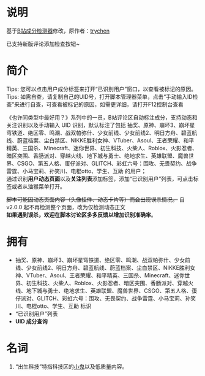 # 说明

基于[B站成分检测器](https://greasyfork.org/zh-CN/scripts/451164)修改，原作者：[trychen](https://greasyfork.org/zh-CN/users/323392-trychen)

已支持新版评论添加检查按钮~

# 简介

Tips: 您可以点击用户成分标签来打开“已识别用户”窗口，以查看被标记的原因。  
Tips: 如需自查，请复制自己的UID号，打开脚本管理器菜单，点击“手动输入ID检查”来进行自查，可查看被标记的原因，如需更详细，请打开F12控制台查看  
  
《也许同类型中最好用？》系列中的一员，B站评论区自动标注成分，支持动态和关注识别以及手动输入 UID 识别，默认标注了包括 抽奖、原神、崩坏3、崩坏星穹铁道、绝区零、鸣潮、战双帕弥什、少女前线、少女前线2、明日方舟、碧蓝航线、蔚蓝档案、尘白禁区、NIKKE胜利女神、VTuber、Asoul、王者荣耀、和平精英、三国杀、Minecraft、迷你世界、初生科技、火柴人、Roblox、火影忍者、暗区突围、香肠派对、穿越火线、地下城与勇士、绝地求生、英雄联盟、魔兽世界、CSGO、第五人格、蛋仔派对、GLITCH、彩虹六号：围攻、无畏契约、战争雷霆、小马宝莉、孙笑川、电棍otto、学生、互助 的用户；  
通过识别**用户动态页面**以及**关注列表**添加标签，添加“已识别用户”列表，可点击标签或者从油猴菜单打开。  
  
~~脚本可能因动态页面内容（头像挂件、动态卡片等）而会出现误杀情况。~~ 自 v2.0.0 起不再检测整个页面，改为仅检测动态正文  
**如果遇到误杀，欢迎在脚本讨论区多多反馈以增加识别准确率**。

# 拥有

- 抽奖、原神、崩坏3、崩坏星穹铁道、绝区零、鸣潮、战双帕弥什、少女前线、少女前线2、明日方舟、碧蓝航线、蔚蓝档案、尘白禁区、NIKKE胜利女神、VTuber、Asoul、王者荣耀、和平精英、三国杀、Minecraft、迷你世界、初生科技、火柴人、Roblox、火影忍者、暗区突围、香肠派对、穿越火线、地下城与勇士、绝地求生、英雄联盟、魔兽世界、CSGO、第五人格、蛋仔派对、GLITCH、彩虹六号：围攻、无畏契约、战争雷霆、小马宝莉、孙笑川、电棍otto、学生、互助 标识
- “已识别用户”列表
- **UID 成分查询**

# 名词

1. “出生科技”特指科技区的[小鬼](https://zh.moegirl.org.cn/%E5%B0%8F%E9%AC%BC)以及低质量内容。
